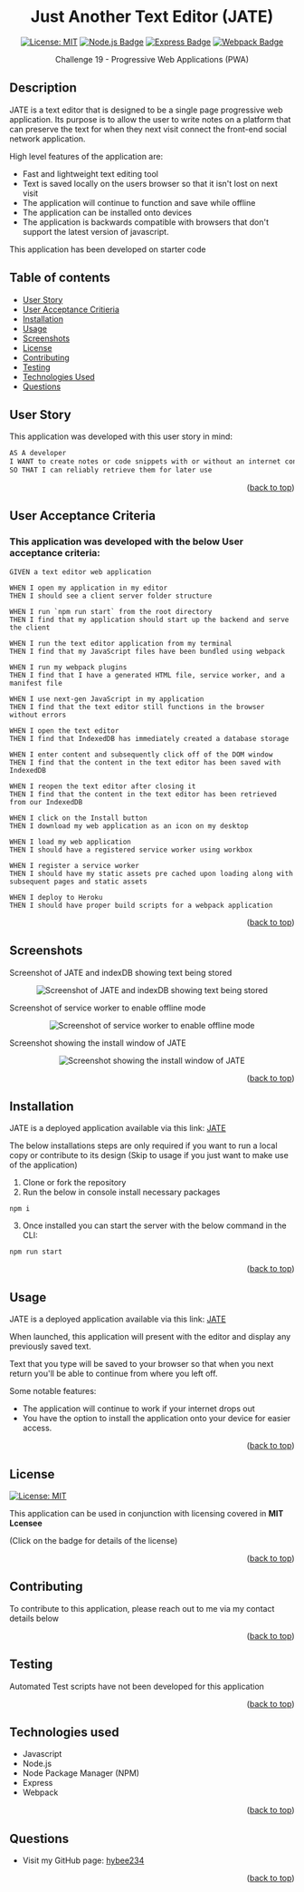 <a ID="readme-top"></a>

<div align="center">

# Just Another Text Editor (JATE)

[![License: MIT](https://img.shields.io/badge/License-MIT-yellow.svg?style=for-the-badge&logo=mit)](https://opensource.org/licenses/MIT)
[![Node.js Badge](https://img.shields.io/badge/Node.js-393?style=for-the-badge&logo=nodedotjs&logoColor=fff)](https://nodejs.org/en)
[![Express Badge](https://img.shields.io/badge/Express-000?style=for-the-badge&logo=express&logoColor=white)](https://expressjs.com/)
[![Webpack Badge](https://img.shields.io/badge/Webpack-8dd6f9?style=for-the-badge&logo=webpack&logoColor=blue)](https://webpack.js.org/)

Challenge 19 - Progressive Web Applications (PWA)
</div>

## Description

JATE is a text editor that is designed to be a single page progressive web application. Its purpose is to allow the user to write notes on a platform that can preserve the text for when they next visit connect the front-end social network application.

High level features of the application are:

* Fast and lightweight text editing tool
* Text is saved locally on the users browser so that it isn't lost on next visit
* The application will continue to function and save while offline
* The application can be installed onto devices
* The application is backwards compatible with browsers that don't support the latest version of javascript.

This application has been developed on starter code

## Table of contents


- [User Story](#user-story)
- [User Acceptance Critieria](#user-acceptance-criteria)
- [Installation](#installation)
- [Usage](#usage)
- [Screenshots](#screenshots)
- [License](#license)
- [Contributing](#contributing)
- [Testing](#testing)
- [Technologies Used](#technologies-used)
- [Questions](#questions)

## User Story <a ID="user-story"></a>

This application was developed with this user story in mind:


```md
AS A developer
I WANT to create notes or code snippets with or without an internet connection
SO THAT I can reliably retrieve them for later use
```

<p align="right">(<a href="#readme-top">back to top</a>)</p>

## User Acceptance Criteria

### This application was developed with the below User acceptance criteria:

```
GIVEN a text editor web application

WHEN I open my application in my editor
THEN I should see a client server folder structure

WHEN I run `npm run start` from the root directory
THEN I find that my application should start up the backend and serve the client

WHEN I run the text editor application from my terminal
THEN I find that my JavaScript files have been bundled using webpack

WHEN I run my webpack plugins
THEN I find that I have a generated HTML file, service worker, and a manifest file

WHEN I use next-gen JavaScript in my application
THEN I find that the text editor still functions in the browser without errors

WHEN I open the text editor
THEN I find that IndexedDB has immediately created a database storage

WHEN I enter content and subsequently click off of the DOM window
THEN I find that the content in the text editor has been saved with IndexedDB

WHEN I reopen the text editor after closing it
THEN I find that the content in the text editor has been retrieved from our IndexedDB

WHEN I click on the Install button
THEN I download my web application as an icon on my desktop

WHEN I load my web application
THEN I should have a registered service worker using workbox

WHEN I register a service worker
THEN I should have my static assets pre cached upon loading along with subsequent pages and static assets

WHEN I deploy to Heroku
THEN I should have proper build scripts for a webpack application
```

<p align="right">(<a href="#readme-top">back to top</a>)</p>

## Screenshots


Screenshot of JATE and indexDB showing text being stored
<div align="center">

![Screenshot of JATE and indexDB showing text being stored](./assets/images/screenshot1.png)
</div>

Screenshot of service worker to enable offline mode
<div align="center">

![Screenshot of service worker to enable offline mode](./assets/images/screenshot2.png)
</div>
  
Screenshot showing the install window of JATE
<div align="center">

![Screenshot showing the install window of JATE](./assets/images/screenshot3.png)
</div>

<p align="right">(<a href="#readme-top">back to top</a>)</p>

## Installation

JATE is a deployed application available via this link: [JATE](https://hybee-text-editor-d4b54d9f343e.herokuapp.com/)

The below installations steps are only required if you want to run a local copy or contribute to its design (Skip to usage if you just want to make use of the application)

1. Clone or fork the repository
2. Run the below in console install necessary packages    
    
```
npm i
```
3. Once installed you can start the server with the below command in the CLI:
```
npm run start
```

<p align="right">(<a href="#readme-top">back to top</a>)</p>

## Usage

JATE is a deployed application available via this link: [JATE](https://hybee-text-editor-d4b54d9f343e.herokuapp.com/)

When launched, this application will present with the editor and display any previously saved text.

Text that you type will be saved to your browser so that when you next return you'll be able to continue from where you left off.

Some notable features:
* The application will continue to work if your internet drops out
* You have the option to install the application onto your device for easier access.

<p align="right">(<a href="#readme-top">back to top</a>)</p>
    
## License

[![License: MIT](https://img.shields.io/badge/License-MIT-yellow.svg)](https://opensource.org/licenses/MIT)

This application can be used in conjunction with licensing covered in  <b>MIT Lcensee</b>

(Click on the badge for details of the license)

<p align="right">(<a href="#readme-top">back to top</a>)</p>

## Contributing

To contribute to this application, please reach out to me via my contact details below

<p align="right">(<a href="#readme-top">back to top</a>)</p>

## Testing

Automated Test scripts have not been developed for this application

<p align="right">(<a href="#readme-top">back to top</a>)</p>

## Technologies used <a ID="technologies-used"></a>

* Javascript
* Node.js
* Node Package Manager (NPM)
* Express
* Webpack

<p align="right">(<a href="#readme-top">back to top</a>)</p>

## Questions

- Visit my GitHub page: <a href="https://github.com/hybee234"> hybee234 </a>
  
<p align="right">(<a href="#readme-top">back to top</a>)</p>

